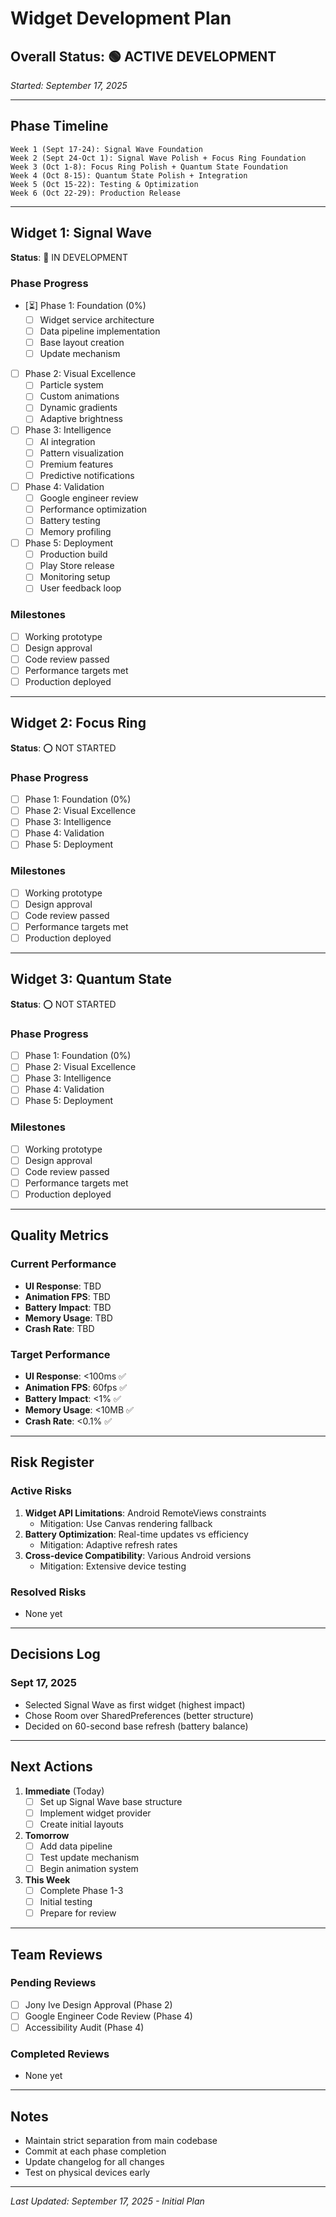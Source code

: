 # Widget Development Plan

## Overall Status: 🟢 ACTIVE DEVELOPMENT
*Started: September 17, 2025*

---

## Phase Timeline

```
Week 1 (Sept 17-24): Signal Wave Foundation
Week 2 (Sept 24-Oct 1): Signal Wave Polish + Focus Ring Foundation
Week 3 (Oct 1-8): Focus Ring Polish + Quantum State Foundation
Week 4 (Oct 8-15): Quantum State Polish + Integration
Week 5 (Oct 15-22): Testing & Optimization
Week 6 (Oct 22-29): Production Release
```

---

## Widget 1: Signal Wave
**Status**: 🔵 IN DEVELOPMENT

### Phase Progress
- [⏳] Phase 1: Foundation (0%)
  - [ ] Widget service architecture
  - [ ] Data pipeline implementation
  - [ ] Base layout creation
  - [ ] Update mechanism
- [ ] Phase 2: Visual Excellence
  - [ ] Particle system
  - [ ] Custom animations
  - [ ] Dynamic gradients
  - [ ] Adaptive brightness
- [ ] Phase 3: Intelligence
  - [ ] AI integration
  - [ ] Pattern visualization
  - [ ] Premium features
  - [ ] Predictive notifications
- [ ] Phase 4: Validation
  - [ ] Google engineer review
  - [ ] Performance optimization
  - [ ] Battery testing
  - [ ] Memory profiling
- [ ] Phase 5: Deployment
  - [ ] Production build
  - [ ] Play Store release
  - [ ] Monitoring setup
  - [ ] User feedback loop

### Milestones
- [ ] Working prototype
- [ ] Design approval
- [ ] Code review passed
- [ ] Performance targets met
- [ ] Production deployed

---

## Widget 2: Focus Ring
**Status**: ⭕ NOT STARTED

### Phase Progress
- [ ] Phase 1: Foundation (0%)
- [ ] Phase 2: Visual Excellence
- [ ] Phase 3: Intelligence
- [ ] Phase 4: Validation
- [ ] Phase 5: Deployment

### Milestones
- [ ] Working prototype
- [ ] Design approval
- [ ] Code review passed
- [ ] Performance targets met
- [ ] Production deployed

---

## Widget 3: Quantum State
**Status**: ⭕ NOT STARTED

### Phase Progress
- [ ] Phase 1: Foundation (0%)
- [ ] Phase 2: Visual Excellence
- [ ] Phase 3: Intelligence
- [ ] Phase 4: Validation
- [ ] Phase 5: Deployment

### Milestones
- [ ] Working prototype
- [ ] Design approval
- [ ] Code review passed
- [ ] Performance targets met
- [ ] Production deployed

---

## Quality Metrics

### Current Performance
- **UI Response**: TBD
- **Animation FPS**: TBD
- **Battery Impact**: TBD
- **Memory Usage**: TBD
- **Crash Rate**: TBD

### Target Performance
- **UI Response**: <100ms ✅
- **Animation FPS**: 60fps ✅
- **Battery Impact**: <1% ✅
- **Memory Usage**: <10MB ✅
- **Crash Rate**: <0.1% ✅

---

## Risk Register

### Active Risks
1. **Widget API Limitations**: Android RemoteViews constraints
   - Mitigation: Use Canvas rendering fallback
2. **Battery Optimization**: Real-time updates vs efficiency
   - Mitigation: Adaptive refresh rates
3. **Cross-device Compatibility**: Various Android versions
   - Mitigation: Extensive device testing

### Resolved Risks
- None yet

---

## Decisions Log

### Sept 17, 2025
- Selected Signal Wave as first widget (highest impact)
- Chose Room over SharedPreferences (better structure)
- Decided on 60-second base refresh (battery balance)

---

## Next Actions

1. **Immediate** (Today)
   - [ ] Set up Signal Wave base structure
   - [ ] Implement widget provider
   - [ ] Create initial layouts

2. **Tomorrow**
   - [ ] Add data pipeline
   - [ ] Test update mechanism
   - [ ] Begin animation system

3. **This Week**
   - [ ] Complete Phase 1-3
   - [ ] Initial testing
   - [ ] Prepare for review

---

## Team Reviews

### Pending Reviews
- [ ] Jony Ive Design Approval (Phase 2)
- [ ] Google Engineer Code Review (Phase 4)
- [ ] Accessibility Audit (Phase 4)

### Completed Reviews
- None yet

---

## Notes

- Maintain strict separation from main codebase
- Commit at each phase completion
- Update changelog for all changes
- Test on physical devices early

---

*Last Updated: September 17, 2025 - Initial Plan*